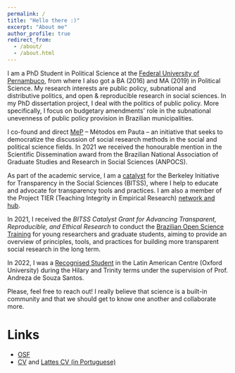 ```yaml
---
permalink: /
title: "Hello there :)"
excerpt: "About me"
author_profile: true
redirect_from: 
  - /about/
  - /about.html
---
```


I am a PhD Student in Political Science at the [Federal University of Pernambuco](https://www.ufpe.br/politica), from where I also got a BA (2016) and MA (2019) in Political Science. My research interests are public policy, subnational and distributive politics, and open & reproducible research in social sciences. In my PhD dissertation project, I deal with the politics of public policy. More specifically, I focus on budgetary amendments' role in the subnational unevenness of public policy provision in Brazilian municipalities.

I co-found and direct [MeP](http://www.metodosempauta.com/) – Métodos em Pauta – an initiative that seeks to democratize the discussion of social research methods in the social and political science fields. In 2021 we received the honourable mention in the Scientific Dissemination award from the Brazilian National Association of Graduate Studies and Research in Social Sciences (ANPOCS).

As part of the academic service, I am a [catalyst](https://www.bitss.org/people/amanda-domingos/) for the Berkeley Initiative for Transparency in the Social Sciences (BITSS), where I help to educate and advocate for transparency tools and practices. I am also a member of the Project TIER (Teaching Integrity in Empirical Research) [network and hub](https://www.projecttier.org/person/amanda-domingos/).

In 2021, I received the *BITSS Catalyst Grant for Advancing Transparent, Reproducible, and Ethical Research* to conduct the [Brazilian Open Science Training](http://www.bitss.org/project-tag/catalyst-project/) for young researchers and graduate students, aiming to provide an overview of principles, tools, and practices for building more transparent social research in the long term.

In 2022, I was a [Recognised Student](https://www.lac.ox.ac.uk/people/amanda-domingos) in the Latin American Centre (Oxford University) during the Hilary and Trinity terms under the supervision of Prof. Andreza de Souza Santos.

Please, feel free to reach out! I really believe that science is a built-in community and that we should get to know one another and collaborate more.


Links
====
* [OSF](https://osf.io/pdx9m/)
* [CV](files/cv_mar22.pdf) and [Lattes CV (in Portuguese)](http://lattes.cnpq.br/5884024723748321)
